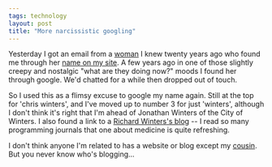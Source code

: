 ```yaml
---
tags: technology
layout: post
title: "More narcissistic googling"
---
```




Yesterday I got an email from a <a href="http://www.kalitechna.com/">woman</a> I knew twenty years ago who found me through her <a href="/bio/long.html">name on my site</a>. A few years ago in one of those slightly creepy and nostalgic "what are they doing now?" moods I found her through google. We'd chatted for a while then dropped out of touch.

<p>So I used this as a flimsy excuse to google my name again. Still at the top for 'chris winters', and I've moved up to number 3 for just 'winters', although I don't think it's right that I'm ahead of Jonathan Winters of the City of Winters. I also found a link to a <a href="http://www.richardwinters.com/">Richard Winters's blog</a> -- I read so many programming journals that one about medicine is quite refreshing.</p>

<p>I don't think anyone I'm related to has a website or blog except my <a href="http://www.kirkwinters.com/">cousin</a>. But you never know who's blogging...</p>



